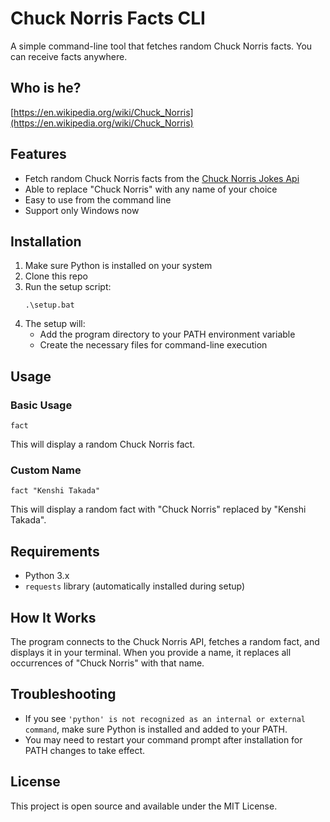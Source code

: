 # Chuck Norris Facts CLI

A simple command-line tool that fetches random Chuck Norris facts.
You can receive facts anywhere.


## Who is he?

[https://en.wikipedia.org/wiki/Chuck_Norris](https://en.wikipedia.org/wiki/Chuck_Norris)


## Features

- Fetch random Chuck Norris facts from the [Chuck Norris Jokes Api](https://api.chucknorris.io/)
- Able to replace "Chuck Norris" with any name of your choice
- Easy to use from the command line
- Support only Windows now

## Installation

1. Make sure Python is installed on your system
2. Clone this repo
3. Run the setup script:
    ```
    .\setup.bat
    ```
4. The setup will:
    - Add the program directory to your PATH environment variable
    - Create the necessary files for command-line execution

## Usage

### Basic Usage
```
fact
```

This will display a random Chuck Norris fact.

### Custom Name
```
fact "Kenshi Takada"
```

This will display a random fact with "Chuck Norris" replaced by "Kenshi Takada".

## Requirements

- Python 3.x
- `requests` library (automatically installed during setup)

## How It Works

The program connects to the Chuck Norris API, fetches a random fact, and displays it in your terminal. When you provide a name, it replaces all occurrences of "Chuck Norris" with that name.

## Troubleshooting

- If you see `'python' is not recognized as an internal or external command`, make sure Python is installed and added to your PATH.
- You may need to restart your command prompt after installation for PATH changes to take effect.

## License

This project is open source and available under the MIT License.
